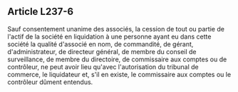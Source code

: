Article L237-6
----
Sauf consentement unanime des associés, la cession de tout ou partie de l'actif
de la société en liquidation à une personne ayant eu dans cette société la
qualité d'associé en nom, de commandité, de gérant, d'administrateur, de
directeur général, de membre du conseil de surveillance, de membre du
directoire, de commissaire aux comptes ou de contrôleur, ne peut avoir lieu
qu'avec l'autorisation du tribunal de commerce, le liquidateur et, s'il en
existe, le commissaire aux comptes ou le contrôleur dûment entendus.
